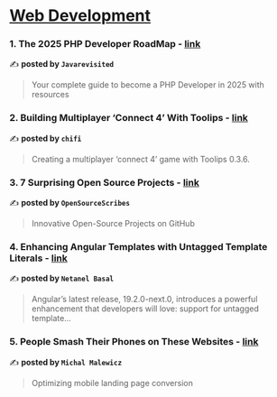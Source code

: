 
<h1><a href=https://medium.com/tag/web-development/recommended target="_blank" rel="noopener noreferrer">Web Development</a></h1>
<h3>1. The 2025 PHP Developer RoadMap - <a href="https://medium.com/javarevisited/the-2025-php-developer-roadmap-d43b489da7d8" target="_blank" rel="noopener noreferrer">link</a></h3>

✍️ **posted by `Javarevisited`**

<blockquote>Your complete guide to become a PHP Developer in 2025 with resources</blockquote>

<h3>2. Building Multiplayer ‘Connect 4’ With Toolips - <a href="https://medium.com/chifi-media/building-multiplayer-connect-4-with-toolips-c985bf3f8eff" target="_blank" rel="noopener noreferrer">link</a></h3>

✍️ **posted by `chifi`**

<blockquote>Creating a multiplayer ‘connect 4’ game with Toolips 0.3.6.</blockquote>

<h3>3. 7 Surprising Open Source Projects - <a href="https://medium.com/sourcescribes/7-surprising-open-source-projects-4583036986e9" target="_blank" rel="noopener noreferrer">link</a></h3>

✍️ **posted by `OpenSourceScribes`**

<blockquote>Innovative Open-Source Projects on GitHub</blockquote>

<h3>4. Enhancing Angular Templates with Untagged Template Literals - <a href="https://medium.com/netanelbasal/enhancing-angular-templates-with-untagged-template-literals-0baa5b4f8371" target="_blank" rel="noopener noreferrer">link</a></h3>

✍️ **posted by `Netanel Basal`**

<blockquote>Angular’s latest release, 19.2.0-next.0, introduces a powerful enhancement that developers will love: support for untagged template…</blockquote>

<h3>5. People Smash Their Phones on These Websites - <a href="https://medium.com/@michalmalewicz/people-smash-their-phones-on-these-websites-9d00d36e0555" target="_blank" rel="noopener noreferrer">link</a></h3>

✍️ **posted by `Michal Malewicz`**

<blockquote>Optimizing mobile landing page conversion</blockquote>

